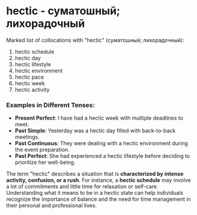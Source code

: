 # hectic - суматошный; лихорадочный

Marked list of collocations with "hectic" (суматошный; лихорадочный):

1. hectic schedule  
2. hectic day  
3. hectic lifestyle  
4. hectic environment  
5. hectic pace  
6. hectic week  
7. hectic activity  

### Examples in Different Tenses:

- **Present Perfect**: I have had a hectic week with multiple deadlines to meet.  
- **Past Simple**: Yesterday was a hectic day filled with back-to-back meetings.  
- **Past Continuous**: They were dealing with a hectic environment during the event preparation.  
- **Past Perfect**: She had experienced a hectic lifestyle before deciding to prioritize her well-being.  

The term "hectic" describes a situation that is **characterized by intense activity, confusion, or a rush**. For instance, a **hectic schedule** may involve a lot of commitments and little time for relaxation or self-care. Understanding what it means to be in a hectic state can help individuals recognize the importance of balance and the need for time management in their personal and professional lives.
